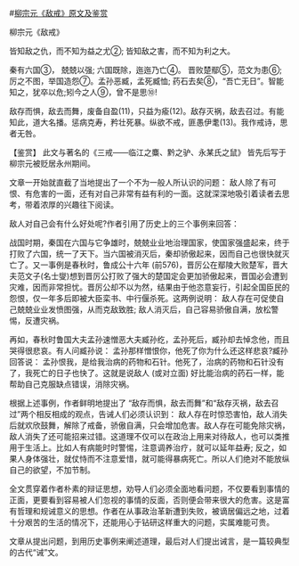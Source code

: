 #[柳宗元《敌戒》原文及鉴赏](https://www.vrrw.net/wx/10219.html)

柳宗元《敌戒》

皆知敌之仇，而不知为益之尤②; 皆知敌之害，而不知为利之大。

秦有六国③， 兢兢以强; 六国既除，迤迤乃亡④。 晋败楚鄢⑤，范文为患⑥; 厉之不图，举国造怨⑦。孟孙恶臧，孟死臧恤; 药石去矣⑧，“吾亡无日”。智能知之，犹卒以危;矧今之人⑨，曾不是思⑩!

敌存而惧，敌去而舞，废备自盈(11)，只益为瘉(12)。敌存灭祸，敌去召过。有能知此，道大名播。惩病克寿，矜壮死暴。纵欲不戒，匪愚伊耄(13)。我作戒诗，思者无咎。



【鉴赏】 此文与著名的《三戒——临江之麋、黔之驴、永某氏之鼠》 皆先后写于柳宗元被贬居永州期间。

文章一开始就直截了当地提出了一个不为一般人所认识的问题： 敌人除了有可恨、有危害的一面，还有对自己非常有益有利的一面。这就深深地吸引着读者去思考，带着浓厚的兴趣往下阅读。

敌人对自己会有什么好处呢?作者引用了历史上的三个事例来回答：

战国时期，秦国在六国与它争雄时，兢兢业业地治理国家，使国家强盛起来，终于打败了六国，统一了天下。当六国被消灭后，秦却骄傲起来，因而自己也很快就灭亡了。又一事例是春秋时，鲁成公十六年 (前576)，晋厉公在鄢陵大败楚军，晋大夫范文子(名士燮)想到晋厉公打败了强大的楚国定会更加骄傲起来，晋国必会遭到灾难，因而非常担忧。晋厉公却不以为然，结果由于他恣意妄行，引起全国臣民的怨恨，仅一年多后即被大臣栾书、中行偃杀死。这两例说明： 敌人存在可促使自己兢兢业业发愤图强，从而克敌致胜; 敌人消灭后，自己容易骄傲自满，放松警惕，反遭灾祸。

再如，春秋时鲁国大夫孟孙速憎恶大夫臧孙纥，孟孙死后，臧孙却去悼念他，而且哭得很悲哀。有人问臧孙说： 孟孙那样憎恨你，他死了你为什么还这样悲哀?臧孙回答说： 孟孙恨我，是给我治病的药物和石针。他死了，治病的药物和石针没有了，我死亡的日子也快了。这就是说敌人 (或对立面) 好比能治病的药石一样，能帮助自己克服缺点错误，消除灾祸。

根据上述事例，作者鲜明地提出了 “敌存而惧，敌去而舞”和“敌存灭祸，敌去召过”两个相反相成的观点，告诫人们必须认识到： 敌人存在时惊恐害怕，敌人消失后就欢欣鼓舞，解除了戒备，骄傲自满，只会增加危害。敌人存在可能免除灾祸，敌人消失了还可能招来过错。这道理不仅可以在政治上用来对待敌人，也可以类推用于生活上。比如人有病能时时警惕，注意调养治疗，就可以延年益寿; 反之，如果人身体强壮，就仗恃而不注意爱惜，就可能得暴病死亡。所以人们绝对不能放纵自己的欲望，不加节制。

全文贯穿着作者朴素的辩证思想，劝导人们必须全面地看问题，不仅要看到事情的正面，更要看到容易被人们忽视的事情的反面，否则便会带来很大的危害。这是富有哲理和规诫意义的思想。作者在从事政治革新遭到失败，被谪居偏远之地，过着十分艰苦的生活的情况下，还能用心于钻研这样重大的问题，实属难能可贵。

文章从提出问题，到用历史事例来阐述道理，最后对人们提出诫言，是一篇较典型的古代“诫”文。


